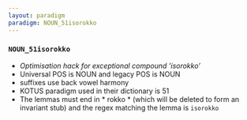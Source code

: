 ```yaml
---
layout: paradigm
paradigm: NOUN_51isorokko
---
```

### ` NOUN_51isorokko `

* _Optimisation hack for exceptional compound ’isorokko’_
* Universal POS is NOUN and legacy POS is NOUN
* suffixes use back vowel harmony
* KOTUS paradigm used in their dictionary is 51
* The lemmas must end in * rokko * (which will be deleted to form an invariant stub) and the regex matching the lemma is ` isorokko `
